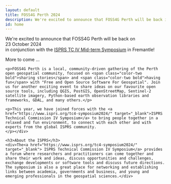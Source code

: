 ```yaml
---
layout: default
title: FOSS4G Perth 2024
description: We're excited to announce that FOSS4G Perth will be back in October 2024, in conjunction with the ISPRS TC IV Mid-term Symposium in Fremantle!
id: home
---
```


<div class="home">
  <div class="main-content">
    <div class="intro">
      <p>We're excited to announce that <span class="bold">FOSS4G Perth</span> will be back on<br> <span class="bold">23 October 2024</span> <br>in conjunction with the  <a href="https://www.isprs.org/tc4-symposium2024/" target="_blank">ISPRS TC IV Mid-term Symposium</a> in <span class="bold">Fremantle!</span></p>
      <p>More to come ...</p>
    </div>
    <div>

    <p>FOSS4G Perth is a local, community-driven gathering of the Perth open geospatial community, focused on <span class="color-two bold">sharing stories</span> and <span class="color-two bold">having fun</span> with "Free and Open Source Software For Geospatial". Join us for another exciting event to share ideas on our favourite open source tools, including QGIS, PostGIS, OpenStreetMap, Sentinel-2 satellite imagery, Python-based earth observation libraries and frameworks, GDAL, and many others.</p>

    <p>This year, we have joined forces with the <a href="https://www.isprs.org/tc4-symposium2024/" target="_blank">ISPRS Technical Commission IV Symposium</a> to bring people together in a relaxed and fun environment, to connect with each other and with experts from the global ISPRS community.
    </p></div>

    <h3>About the ISPRS</h3>
    <div>The<a href="https://www.isprs.org/tc4-symposium2024/" target="_blank"> ISPRS Technical Commission IV Symposium</a> provides a forum where researchers and practitioners can come together and share their work and ideas, discuss opportunities and challenges, exchange developments or software tools and discuss future directions. The symposium is also a great place for networking and establishing links between academia, governments and business, and young and emerging professionals in the geospatial sciences.</div>
  </div>
</div>



